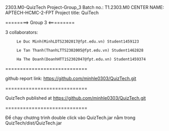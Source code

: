 2303.M0-QuizTech Project-Group_3
Batch no.: T1.2303.M0 CENTER NAME: APTECH-HCMC-2-FPT Project title: QuiTech

========> Group 3 <=========

3 collaborators:

         Le Duc Minh(MinhLDTS2302017@fpt.edu.vn) Student1459123

         Le Tan Thanh(ThanhLTTS2302005@fpt.edu.vn) Student1462828 
         
         Ha The Doanh(DoanhHTT1S2302047@fpt.edu.vn) Student1459374

============================

github report link: https://github.com/minhle0303/QuizTech.git

============================

QuizTech published at https://github.com/minhle0303/QuizTech.git

============================

Để chạy chương trình double click vào QuizTech.jar nằm trong QuizTech/dist/QuizTech.jar
